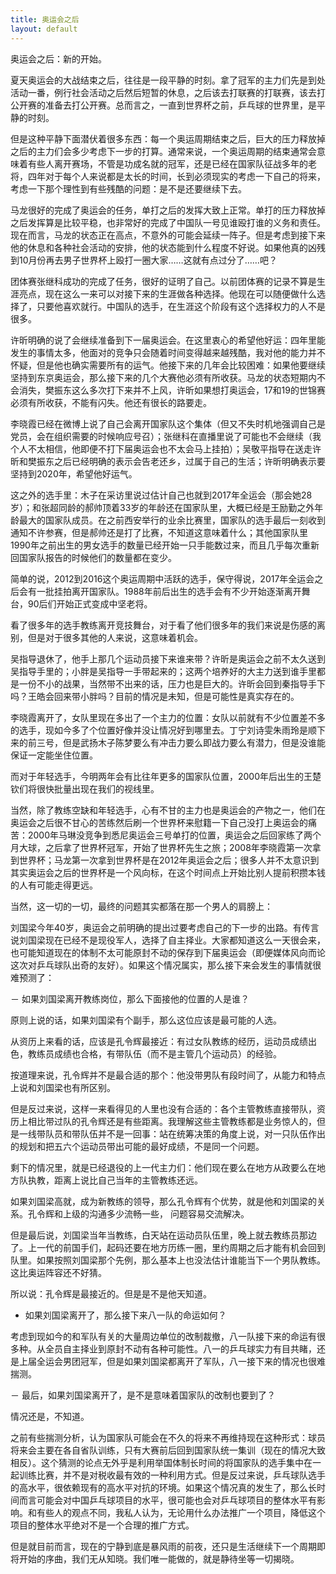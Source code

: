 ```yaml
---
title: 奥运会之后
layout: default
---
```


奥运会之后：新的开始。

夏天奥运会的大战结束之后，往往是一段平静的时刻。拿了冠军的主力们先是到处活动一番，例行社会活动之后然后短暂的休息，之后该去打联赛的打联赛，该去打公开赛的准备去打公开赛。总而言之，一直到世界杯之前，乒乓球的世界里，是平静的时刻。

但是这种平静下面潜伏着很多东西：每一个奥运周期结束之后，巨大的压力释放掉之后的主力们会多少考虑下一步的打算。通常来说，一个奥运周期的结束通常会意味着有些人离开赛场，不管是功成名就的冠军，还是已经在国家队征战多年的老将，四年对于每个人来说都是太长的时间，长到必须现实的考虑一下自己的将来，考虑一下那个理性到有些残酷的问题：是不是还要继续下去。

马龙很好的完成了奥运会的任务，单打之后的发挥大致上正常。单打的压力释放掉之后发挥算是比较平稳，也非常好的完成了中国队一号见谁殴打谁的义务和责任。现在而言，马龙的状态正在高点，不意外的可能会延续一阵子。但是考虑到接下来他的休息和各种社会活动的安排，他的状态能到什么程度不好说。如果他真的凶残到10月份再去男子世界杯上殴打一圈大家……这就有点过分了……吧？

团体赛张继科成功的完成了任务，很好的证明了自己。以前团体赛的记录不算是生涯亮点，现在这么一来可以对接下来的生涯做各种选择。他现在可以随便做什么选择了，只要他喜欢就行。中国队的选手，在生涯这个阶段有这个选择权力的人不是很多。

许昕明确的说了会继续准备到下一届奥运会。在这里衷心的希望他好运：四年里能发生的事情太多，他面对的竞争只会随着时间变得越来越残酷，我对他的能力并不怀疑，但是他也确实需要所有的运气。他接下来的几年会比较困难：如果他要继续坚持到东京奥运会，那么接下来的几个大赛他必须有所收获。马龙的状态短期内不会消失，樊振东这么多次打下来并不上风，许昕如果想打奥运会，17和19的世锦赛必须有所收获，不能有闪失。他还有很长的路要走。


李晓霞已经在微博上说了自己会离开国家队这个集体（但又不失时机地强调自己是党员，会在组织需要的时候响应号召）；张继科在直播里说了可能也不会继续（我个人不太相信，他即便不打下届奥运会也不太会马上挂拍）；吴敬平指导在送走许昕和樊振东之后已经明确的表示会告老还乡，过属于自己的生活；许昕明确表示要坚持到2020年，希望他好运气。

这之外的选手里：木子在采访里说过估计自己也就到2017年全运会（那会她28岁）；和张超同龄的郝帅顶着33岁的年龄还在国家队里，大概已经是王励勤之外年龄最大的国家队成员。在之前西安举行的业余比赛里，国家队的选手最后一刻收到通知不许参赛，但是郝帅还是打了比赛，不知道这意味着什么；其他国家队里1990年之前出生的男女选手的数量已经开始一只手能数过来，而且几乎每次重新回国家队报告的时候他们的数量都在变少。

简单的说，2012到2016这个奥运周期中活跃的选手，保守得说，2017年全运会之后会有一批挂拍离开国家队。1988年前后出生的选手会有不少开始逐渐离开舞台，90后们开始正式变成中坚老将。

看了很多年的选手教练离开竞技舞台，对于看了他们很多年的我们来说是伤感的离别，但是对于很多其他的人来说，这意味着机会。

吴指导退休了，他手上那几个运动员接下来谁来带？许昕是奥运会之前不太久送到吴指导手里的；小胖是吴指导一手带起来的；这两个培养好的大主力送到谁手里都是一份不小的战果，当然带不出来的话，压力也是巨大的。许昕会回到秦指导手下吗？王皓会回来带小胖吗？目前的情况是未知，但是可能性是真实存在的。

李晓霞离开了，女队里现在多出了一个主力的位置：女队以前就有不少位置差不多的选手，现如今多了个位置好像并没让情况好到哪里去。丁宁刘诗雯朱雨玲是顺下来的前三号，但是武扬木子陈梦要么有冲击力要么即战力要么有潜力，但是没谁能保证一定能坐住位置。

而对于年轻选手，今明两年会有比往年更多的国家队位置，2000年后出生的王楚钦们将很快批量出现在我们的视线里。

当然，除了教练空缺和年轻选手，心有不甘的主力也是奥运会的产物之一，他们在奥运会之后很不甘心的苦练然后刷一个世界杯来慰籍一下自己没打上奥运会的痛苦：2000年马琳没竞争到悉尼奥运会三号单打的位置，奥运会之后回家练了两个月大球，之后拿了世界杯冠军，开始了世界杯先生之旅；2008年李晓霞第一次拿到世界杯；马龙第一次拿到世界杯是在2012年奥运会之后；很多人并不太意识到其实奥运会之后的世界杯是一个风向标，在这个时间点上开始比别人提前积攒本钱的人有可能走得更远。

当然，这一切的一切，最终的问题其实都落在那一个男人的肩膀上：

刘国梁今年40岁，奥运会之前明确的提出过要考虑自己的下一步的出路。有传言说刘国梁现在已经不是现役军人，选择了自主择业。大家都知道这么一天很会来，也可能知道现在的体制不太可能原封不动的保存到下届奥运会（即便媒体风向而论这次对乒乓球队出奇的友好）。如果这个情况属实，那么接下来会发生的事情就很难预测了：

－ 如果刘国梁离开教练岗位，那么下面接他的位置的人是谁？

原则上说的话，如果刘国梁有个副手，那么这位应该是最可能的人选。

从资历上来看的话，应该是孔令辉最接近：有过女队教练的经历，运动员成绩出色，教练员成绩也合格，有带队伍（而不是主管几个运动员）的经验。

按道理来说，孔令辉并不是最合适的那个：他没带男队有段时间了，从能力和特点上说和刘国梁也有所区别。

但是反过来说，这样一来看得见的人里也没有合适的：各个主管教练直接带队，资历上相比带过队的孔令辉还是有些距离。我理解这些主管教练都是业务惊人的，但是一线带队员和带队伍并不是一回事：站在统筹决策的角度上说，对一只队伍作出的规划和把五六个运动员带出可能的最好成绩，不是同一个问题。

剩下的情况里，就是已经退役的上一代主力们：他们现在要么在地方从政要么在地方队执教，距离上说比自己当年的主管教练还远。

如果刘国梁高就，成为新教练的领导，那么孔令辉有个优势，就是他和刘国梁的关系。孔令辉和上级的沟通多少流畅一些， 问题容易交流解决。

但是最后说，刘国梁当年当教练，白天站在运动员队伍里，晚上就去教练员那边了。上一代的前国手们，起码还要在地方历练一圈，里约周期之后才能有机会回到队里。如果按照刘国梁那个先例，那么基本上也没法估计谁能当下一个男队教练。这比奥运阵容还不好猜。

所以说：孔令辉是最接近的。但是是不是他天知道。

- 如果刘国梁离开了，那么接下来八一队的命运如何？

考虑到现如今的和军队有关的大量周边单位的改制裁撤，八一队接下来的命运有很多种。从全员自主择业到原封不动有各种可能性。八一的乒乓球实力有目共睹，还是上届全运会男团冠军，但是如果刘国梁都离开了军队，八一接下来的情况也很难揣测。

－ 最后，如果刘国梁离开了，是不是意味着国家队的改制也要到了？

情况还是，不知道。

之前有些揣测分析，认为国家队可能会在不久的将来不再维持现在这种形式：球员将来会主要在各自省队训练，只有大赛前后回到国家队统一集训（现在的情况大致相反）。这个猜测的论点无外乎是利用举国体制长时间的将国家队的选手集中在一起训练比赛，并不是对税收最有效的一种利用方式。但是反过来说，乒乓球队选手的高水平，很依赖现有的高水平对抗的环境。如果这个情况真的发生了，那么长时间而言可能会对中国乒乓球项目的水平，很可能也会对乒乓球项目的整体水平有影响。和有些人的观点不同，我私人认为，无论用什么办法推广一个项目，降低这个项目的整体水平绝对不是一个合理的推广方式。

但是就目前而言，现在的宁静到底是暴风雨的前夜，还只是生活继续下一个周期即将开始的序曲，我们无从知晓。我们唯一能做的，就是静待坐等一切揭晓。
